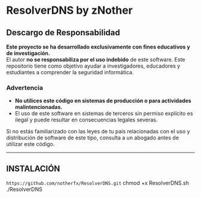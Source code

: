 # ResolverDNS by zNother

## Descargo de Responsabilidad

**Este proyecto se ha desarrollado exclusivamente con fines educativos y de investigación.**  
El autor **no se responsabiliza por el uso indebido** de este software. Este repositorio tiene como objetivo ayudar a investigadores, educadores y estudiantes a comprender la seguridad informática.

### Advertencia
- **No utilices este código en sistemas de producción o para actividades malintencionadas.**
- El uso de este software en sistemas de terceros sin permiso explícito es ilegal y puede resultar en consecuencias legales severas.

Si no estás familiarizado con las leyes de tu país relacionadas con el uso y distribución de software de este tipo, consulta a un abogado antes de utilizar este código.
****

## INSTALACIÓN

```https://github.com/notherfx/ResolverDNS.git```
chmod +x ResolverDNS.sh
./ResolverDNS

